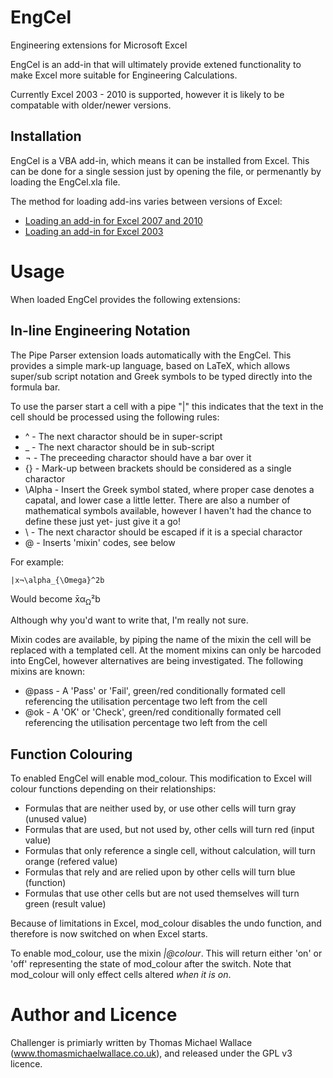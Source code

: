 EngCel
======

Engineering extensions for Microsoft Excel

EngCel is an add-in that will ultimately provide extened functionality to make Excel more suitable for Engineering Calculations.

Currently Excel 2003 - 2010 is supported, however it is likely to be compatable with older/newer versions.

Installation
------------

EngCel is a VBA add-in, which means it can be installed from Excel. This can be done for a single session just by opening the file, or permenantly by loading the EngCel.xla file.

The method for loading add-ins varies between versions of Excel:
<ul>
<li><a href="http://office.microsoft.com/en-us/excel-help/load-or-unload-add-in-programs-HP010096834.aspx#BMexceladdin">Loading an add-in for Excel 2007 and 2010</a></li>
<li><a href="http://office.microsoft.com/en-us/excel-help/load-or-unload-add-in-programs-HP005203732.aspx">Loading an add-in for Excel 2003</a></li>
</ul>

Usage
=====

When loaded EngCel provides the following extensions:

In-line Engineering Notation
----------------------------

The Pipe Parser extension loads automatically with the EngCel. This provides a simple mark-up language, based on LaTeX, which allows super/sub script notation and Greek symbols to be typed directly into the formula bar.

To use the parser start a cell with a pipe "|" this indicates that the text in the cell should be processed using the following rules:

* ^ - The next charactor should be in super-script
* _ - The next charactor should be in sub-script
* ¬ - The preceeding charactor should have a bar over it
* {} - Mark-up between brackets should be considered as a single charactor
* \Alpha - Insert the Greek symbol stated, where proper case denotes a capatal, and lower case a little letter. There are also a number of mathematical symbols available, however I haven't had the chance to define these just yet- just give it a go!
* \ - The next charactor should be escaped if it is a special charactor
* @ - Inserts 'mixin' codes, see below

For example:

```
|x¬\alpha_{\Omega}^2b
```

Would become x̄α<sub>Ω</sub>&sup2;b

Although why you'd want to write that, I'm really not sure.

Mixin codes are available, by piping the name of the mixin the cell will be replaced with a templated cell. At the moment mixins can only be harcoded into EngCel, however alternatives are being investigated. The following mixins are known:

* @pass - A 'Pass' or 'Fail', green/red conditionally formated cell referencing the utilisation percentage two left from the cell
* @ok - A 'OK' or 'Check', green/red conditionally formated cell referencing the utilisation percentage two left from the cell


Function Colouring
------------------

To enabled EngCel will enable mod_colour. This modification to Excel will colour functions depending on their relationships:

* Formulas that are neither used by, or use other cells will turn gray (unused value)
* Formulas that are used, but not used by, other cells will turn red (input value)
* Formulas that only reference a single cell, without calculation, will turn orange (refered value)
* Formulas that rely and are relied upon by other cells will turn blue (function)
* Formulas that use other cells but are not used themselves will turn green (result value)

Because of limitations in Excel, mod_colour disables the undo function, and therefore is now switched on when Excel starts.

To enable mod_colour, use the mixin _|@colour_. This will return either 'on' or 'off' representing the state of mod_colour after the switch. Note that mod_colour will only effect cells altered _when it is on_.

Author and Licence
==================

Challenger is primiarly written by Thomas Michael Wallace (www.thomasmichaelwallace.co.uk), and released under the GPL v3 licence.
